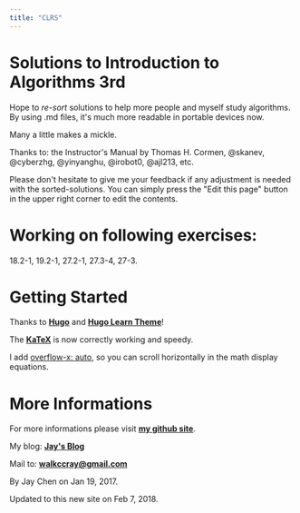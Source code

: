 ```yaml
---
title: "CLRS"
---
```


# Solutions to Introduction to Algorithms 3rd

Hope to _re-sort_ solutions to help more people and myself study algorithms.
By using .md files, it's much more readable in portable devices now.

Many a little makes a mickle.

Thanks to: the Instructor's Manual by Thomas H. Cormen, @skanev, @cyberzhg, @yinyanghu, @irobot0, @ajl213, etc.

Please don't hesitate to give me your feedback if any adjustment is needed with the sorted-solutions. You can simply press the "Edit this page" button in the upper right corner to edit the contents.

# Working on following exercises:

18.2-1, 19.2-1, 27.2-1, 27.3-4, 27-3.

# Getting Started

Thanks to [**Hugo**](https://gohugo.io) and [**Hugo Learn Theme**](https://themes.gohugo.io/theme/hugo-theme-learn/en)! 

The [**KaTeX**](https://github.com/Khan/KaTeX) is now correctly working and speedy.

I add [overflow-x: auto](https://www.w3schools.com/cssref/css3\_pr\_overflow-x.asp), so you can scroll horizontally in the math display equations.

# More Informations

For more informations please visit [**my github site**](https://github.com/walkccc).

My blog: [**Jay's Blog**](https://walkccc.github.io)

Mail to: [**walkccray@gmail.com**](mailto:walkccray@gmail.com)

By Jay Chen on Jan 19, 2017.

Updated to this new site on Feb 7, 2018.
